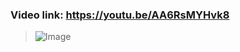 ### Video link: https://youtu.be/AA6RsMYHvk8
> ![Image](https://github.com/user-attachments/assets/3af2753b-2492-43ab-a6b9-88eee63f5763)
